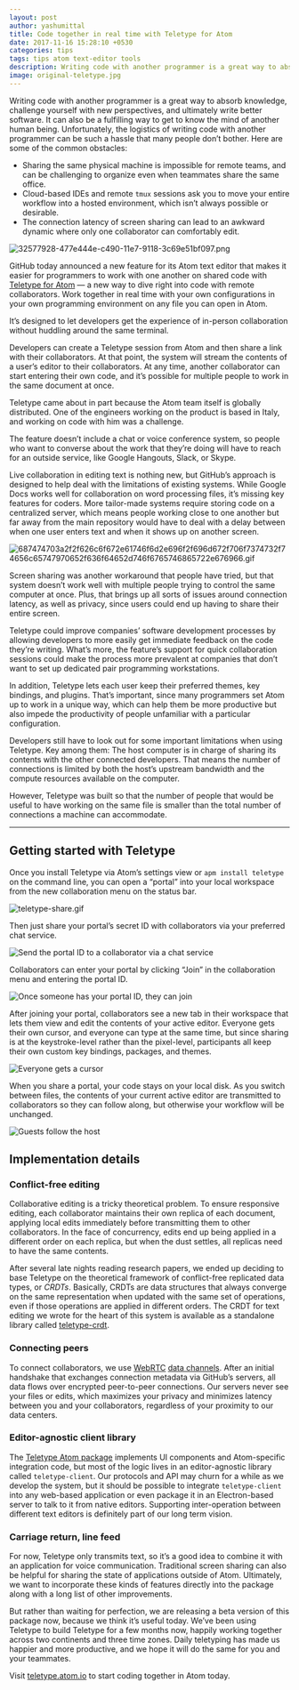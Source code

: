 ```yaml
---
layout: post
author: yashumittal
title: Code together in real time with Teletype for Atom
date: 2017-11-16 15:28:10 +0530
categories: tips
tags: tips atom text-editor tools
description: Writing code with another programmer is a great way to absorb knowledge, challenge yourself with new perspectives, and ultimately write better software. It can also be a fulfilling way to get to know the mind of another human being. Unfortunately, the logistics of writing code with another programmer can be such a hassle that many people don’t bother.
image: original-teletype.jpg
---
```


Writing code with another programmer is a great way to absorb knowledge, challenge yourself with new perspectives, and ultimately write better software. It can also be a fulfilling way to get to know the mind of another human being. Unfortunately, the logistics of writing code with another programmer can be such a hassle that many people don’t bother. Here are some of the common obstacles:

* Sharing the same physical machine is impossible for remote teams, and can be challenging to organize even when teammates share the same office.
* Cloud-based IDEs and remote `tmux` sessions ask you to move your entire workflow into a hosted environment, which isn’t always possible or desirable.
* The connection latency of screen sharing can lead to an awkward dynamic where only one collaborator can comfortably edit.

![32577928-477e444e-c490-11e7-9118-3c69e51bf097.png](//cdn.codecarrot.net/images/32577928-477e444e-c490-11e7-9118-3c69e51bf097.png)

GitHub today announced a new feature for its Atom text editor that makes it easier for programmers to work with one another on shared code with [Teletype for Atom](//teletype.atom.io/) — a new way to dive right into code with remote collaborators. Work together in real time with your own configurations in your own programming environment on any file you can open in Atom.

It’s designed to let developers get the experience of in-person collaboration without huddling around the same terminal.

Developers can create a Teletype session from Atom and then share a link with their collaborators. At that point, the system will stream the contents of a user’s editor to their collaborators. At any time, another collaborator can start entering their own code, and it’s possible for multiple people to work in the same document at once.

Teletype came about in part because the Atom team itself is globally distributed. One of the engineers working on the product is based in Italy, and working on code with him was a challenge.

The feature doesn’t include a chat or voice conference system, so people who want to converse about the work that they’re doing will have to reach for an outside service, like Google Hangouts, Slack, or Skype.

Live collaboration in editing text is nothing new, but GitHub’s approach is designed to help deal with the limitations of existing systems. While Google Docs works well for collaboration on word processing files, it’s missing key features for coders. More tailor-made systems require storing code on a centralized server, which means people working close to one another but far away from the main repository would have to deal with a delay between when one user enters text and when it shows up on another screen.

![687474703a2f2f626c6f672e61746f6d2e696f2f696d672f706f7374732f74656c65747970652f636f64652d746f6765746865722e676966.gif](//cdn.codecarrot.net/images/687474703a2f2f626c6f672e61746f6d2e696f2f696d672f706f7374732f74656c65747970652f636f64652d746f6765746865722e676966.gif)

Screen sharing was another workaround that people have tried, but that system doesn’t work well with multiple people trying to control the same computer at once. Plus, that brings up all sorts of issues around connection latency, as well as privacy, since users could end up having to share their entire screen.

Teletype could improve companies’ software development processes by allowing developers to more easily get immediate feedback on the code they’re writing. What’s more, the feature’s support for quick collaboration sessions could make the process more prevalent at companies that don’t want to set up dedicated pair programming workstations.

In addition, Teletype lets each user keep their preferred themes, key bindings, and plugins. That’s important, since many programmers set Atom up to work in a unique way, which can help them be more productive but also impede the productivity of people unfamiliar with a particular configuration.

Developers still have to look out for some important limitations when using Teletype. Key among them: The host computer is in charge of sharing its contents with the other connected developers. That means the number of connections is limited by both the host’s upstream bandwidth and the compute resources available on the computer.

However, Teletype was built so that the number of people that would be useful to have working on the same file is smaller than the total number of connections a machine can accommodate.

***

## Getting started with Teletype

Once you install Teletype via Atom’s settings view or `apm install teletype` on the command line, you can open a “portal” into your local workspace from the new collaboration menu on the status bar.

![teletype-share.gif](//cdn.codecarrot.net/images/teletype-share.gif)

Then just share your portal’s secret ID with collaborators via your preferred chat service.

![Send the portal ID to a collaborator via a chat service](//cdn.codecarrot.net/images/teletype-invite.gif)

Collaborators can enter your portal by clicking “Join” in the collaboration menu and entering the portal ID.

![Once someone has your portal ID, they can join](//cdn.codecarrot.net/images/teletype-join.gif)

After joining your portal, collaborators see a new tab in their workspace that lets them view and edit the contents of your active editor. Everyone gets their own cursor, and everyone can type at the same time, but since sharing is at the keystroke-level rather than the pixel-level, participants all keep their own custom key bindings, packages, and themes.

![Everyone gets a cursor](//cdn.codecarrot.net/images/teletype-code-together.gif)

When you share a portal, your code stays on your local disk. As you switch between files, the contents of your current active editor are transmitted to collaborators so they can follow along, but otherwise your workflow will be unchanged.

![Guests follow the host](//cdn.codecarrot.net/images/teletype-follow.gif)

## Implementation details

### Conflict-free editing

Collaborative editing is a tricky theoretical problem. To ensure responsive editing, each collaborator maintains their own replica of each document, applying local edits immediately before transmitting them to other collaborators. In the face of concurrency, edits end up being applied in a different order on each replica, but when the dust settles, all replicas need to have the same contents.

After several late nights reading research papers, we ended up deciding to base Teletype on the theoretical framework of conflict-free replicated data types, or *CRDTs*. Basically, CRDTs are data structures that always converge on the same representation when updated with the same set of operations, even if those operations are applied in different orders. The CRDT for text editing we wrote for the heart of this system is available as a standalone library called [teletype-crdt](//github.com/atom/teletype-crdt).

### Connecting peers

To connect collaborators, we use [WebRTC](//developer.mozilla.org/en-US/docs/Web/API/WebRTC_API) [data channels](//developer.mozilla.org/en-US/docs/Web/API/RTCDataChannel). After an initial handshake that exchanges connection metadata via GitHub’s servers, all data flows over encrypted peer-to-peer connections. Our servers never see your files or edits, which maximizes your privacy and minimizes latency between you and your collaborators, regardless of your proximity to our data centers.

### Editor-agnostic client library

The [Teletype Atom package](//github.com/atom/teletype) implements UI components and Atom-specific integration code, but most of the logic lives in an editor-agnostic library called `teletype-client`. Our protocols and API may churn for a while as we develop the system, but it should be possible to integrate `teletype-client` into any web-based application or even package it in an Electron-based server to talk to it from native editors. Supporting inter-operation between different text editors is definitely part of our long term vision.

### Carriage return, line feed

For now, Teletype only transmits text, so it’s a good idea to combine it with an application for voice communication. Traditional screen sharing can also be helpful for sharing the state of applications outside of Atom. Ultimately, we want to incorporate these kinds of features directly into the package along with a long list of other improvements.

But rather than waiting for perfection, we are releasing a beta version of this package now, because we think it’s useful today. We’ve been using Teletype to build Teletype for a few months now, happily working together across two continents and three time zones. Daily teletyping has made us happier and more productive, and we hope it will do the same for you and your teammates.

Visit [teletype.atom.io](//teletype.atom.io/) to start coding together in Atom today.
